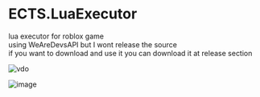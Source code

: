 # ECTS.LuaExecutor
lua executor for roblox game 
<br/>
using WeAreDevsAPI but I wont release the source
<br/>
if you want to download and use it you can download it at release section
<br/>

![vdo ](https://www.youtube.com/watch?v=W3YrsR9q0nI)

![image](https://user-images.githubusercontent.com/47096657/187244445-9e7fac9f-6bb9-4514-b42f-3b74e7629d29.png)
